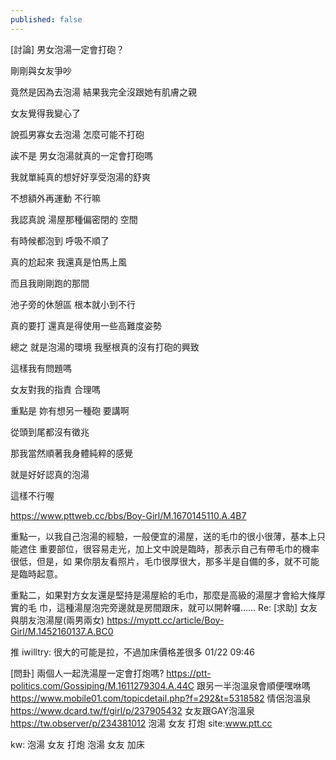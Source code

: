 ```yaml
---
published: false
---
```

[討論] 男女泡湯一定會打砲？

剛剛與女友爭吵

竟然是因為去泡湯 結果我完全沒跟她有肌膚之親

女友覺得我變心了

說孤男寡女去泡湯 怎麼可能不打砲





誒不是 男女泡湯就真的一定會打砲嗎

我就單純真的想好好享受泡湯的舒爽

不想額外再運動 不行嘛

我認真說 湯屋那種偏密閉的 空間

有時候都泡到 呼吸不順了

真的尬起來 我還真是怕馬上風

而且我剛剛跑的那間

池子旁的休憩區 根本就小到不行

真的要打 還真是得使用一些高難度姿勢


總之 就是泡湯的環境 我壓根真的沒有打砲的興致

這樣我有問題嗎

女友對我的指責 合理嗎

重點是 妳有想另一種砲 要講啊

從頭到尾都沒有徵兆

那我當然順著我身體純粹的感覺

就是好好認真的泡湯

這樣不行喔

  https://www.pttweb.cc/bbs/Boy-Girl/M.1670145110.A.4B7
  
重點一，以我自己泡湯的經驗，一般便宜的湯屋，送的毛巾的很小很薄，基本上只能遮住
重要部位，很容易走光，加上文中說是臨時，那表示自己有帶毛巾的機率很低，但是，如
果你朋友看照片，毛巾很厚很大，那多半是自備的多，就不可能是臨時起意。

重點二，如果對方女友還是堅持是湯屋給的毛巾，那麼是高級的湯屋才會給大條厚實的毛
巾，這種湯屋泡完旁邊就是房間跟床，就可以開幹囉……
  Re: [求助] 女友與朋友泡湯屋(兩男兩女)
  https://myptt.cc/article/Boy-Girl/M.1452160137.A.BC0

推 iwilltry: 很大的可能是拉，不過加床價格差很多 01/22 09:46

[問卦] 兩個人一起洗湯屋一定會打炮嗎?
  https://ptt-politics.com/Gossiping/M.1611279304.A.44C
跟另一半泡溫泉會順便嘿咻嗎
  https://www.mobile01.com/topicdetail.php?f=292&t=5318582
情侶泡溫泉
  https://www.dcard.tw/f/girl/p/237905432
女友跟GAY泡溫泉
  https://tw.observer/p/234381012
泡湯 女友 打炮 site:www.ptt.cc
  
kw: 
泡湯 女友 打炮
泡湯 女友 加床
